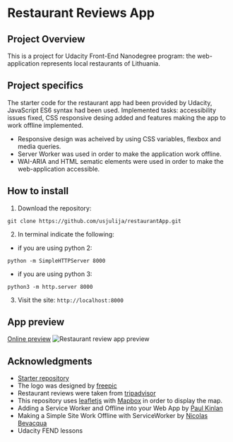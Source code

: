 # Restaurant Reviews App
## Project Overview
This is a project for Udacity Front-End Nanodegree program: the web-application represents local restaurants of Lithuania.

## Project specifics
The starter code for the restaurant app had been provided by Udacity, JavaScript ES6 syntax had been used.
Implemented tasks: accessibility issues fixed, CSS responsive desing added and features making the app to work offline implemented.

* Responsive design was acheived by using CSS variables, flexbox and media queries.
* Server Worker was used in order to make the application work offline.
* WAI-ARIA and HTML sematic elements were used in order to make the web-application accessible.


## How to install
1. Download the repository:
```
git clone https://github.com/usjulija/restaurantApp.git
```
2. In terminal indicate the following:
* if you are using python 2:
```
python -m SimpleHTTPServer 8000
```
* if you are using python 3:
```
python3 -m http.server 8000
```
3. Visit the site: `http://localhost:8000`

## App preview
[Online preview](https://usjulija.github.io/restaurantApp/)
![Restaurant review app preview](https://image.ibb.co/ePStgd/localhost_8000_1.jpg)

## Acknowledgments
* [Starter repository](https://github.com/udacity/mws-restaurant-stage-1)
* The logo was designed by [freepic](https://www.freepik.com/)
* Restaurant reviews were taken from [tripadvisor](https://www.tripadvisor.com/Restaurants-g274949-Klaipeda_Klaipeda_County.html)
* This repository uses [leafletjs](https://leafletjs.com/) with [Mapbox](https://www.mapbox.com/) in order to display the map.
* Adding a Service Worker and Offline into your Web App by [Paul Kinlan](https://developers.google.com/web/fundamentals/codelabs/offline/?authuser=1)
* Making a Simple Site Work Offline with ServiceWorker by [Nicolas Bevacqua](https://css-tricks.com/serviceworker-for-offline/)
* Udacity FEND lessons
